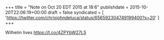 +++
title = "Note on Oct 20 EDT 2015 at 18:6"
publishdate = 2015-10-20T22:06:19+00:00
draft = false
syndicated = [ 'https://twitter.com/chrisjohndeluca/status/656592304749199400?s=20' ]
+++

Wilhelm lives https://t.co/4ZPYbW27L5
